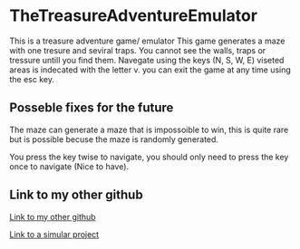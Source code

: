 # TheTreasureAdventureEmulator
This is a treasure adventure game/ emulator
This game generates a maze with one tresure and seviral traps. 
You cannot see the walls, traps or tressure untill you find them.
Navegate using the keys (N, S, W, E) viseted areas is indecated with the letter v.
you can exit the game at any time using the esc key.



## Posseble fixes for the future
The maze can generate a maze that is impossoible to win,
this is quite rare but is possible becuse the maze is randomly generated. 

You press the key twise to navigate, you should only need to press the key once to navigate (Nice to have).

## Link to my other github

[Link to my other github](https://github.com/Qualmeru)

[Link to a simular project](https://github.com/Qualmeru/Luffarschack)

